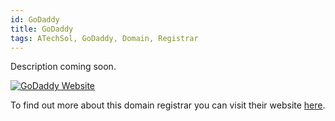 ```yaml
---
id: GoDaddy
title: GoDaddy
tags: ATechSol, GoDaddy, Domain, Registrar
---
```


Description coming soon.

[<img alt="GoDaddy Website" src="/img/Webcentral.png" />](https://www.godaddy.com.au/)

To find out more about this domain registrar you can visit their website [here](https://www.godaddy.com.au/).
